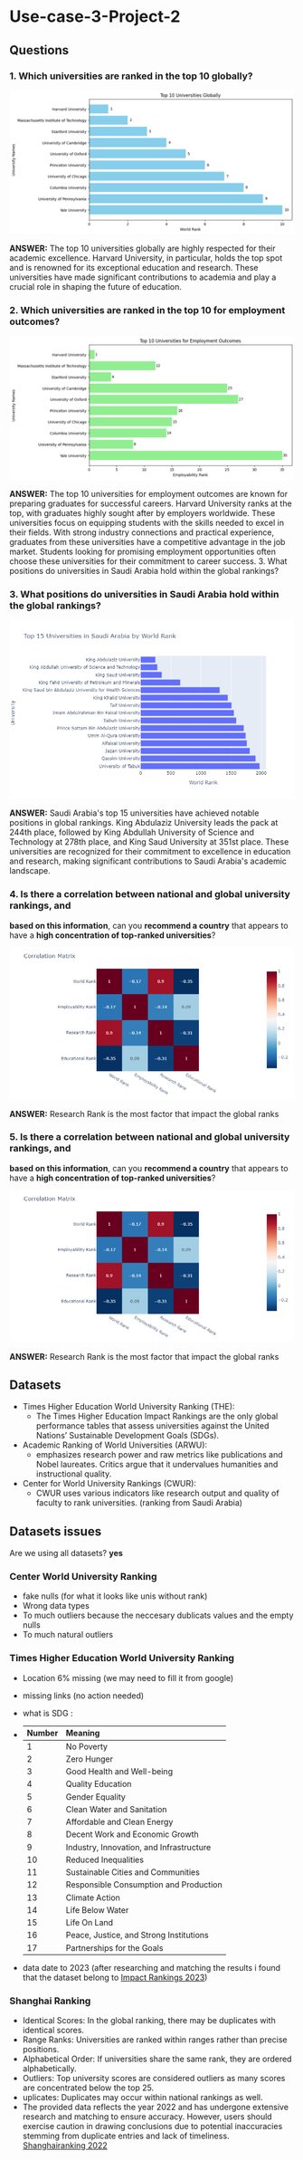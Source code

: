 # Use-case-3-Project-2

## Questions

### 1. Which universities are ranked in the top 10 globally?

![alt text](images/ANSWER_1_TOP10.png)

**ANSWER:** The top 10 universities globally are highly respected for their academic excellence. Harvard University, in particular, holds the top spot and is renowned for its exceptional education and research. These universities have made significant contributions to academia and play a crucial role in shaping the future of education.

### 2. Which universities are ranked in the top 10 for employment outcomes?

![alt text](images/ANSWER_2_TOPoutcomes.png)

**ANSWER:** The top 10 universities for employment outcomes are known for preparing graduates for successful careers. Harvard University ranks at the top, with graduates highly sought after by employers worldwide. These universities focus on equipping students with the skills needed to excel in their fields. With strong industry connections and practical experience, graduates from these universities have a competitive advantage in the job market. Students looking for promising employment opportunities often choose these universities for their commitment to career success. 3. What positions do universities in Saudi Arabia hold within the global rankings?

### 3. What positions do universities in Saudi Arabia hold within the global rankings?

![alt text](images/ANSWER_3_TOPGLOBALksA.png)

**ANSWER:** Saudi Arabia's top 15 universities have achieved notable positions in global rankings. King Abdulaziz University leads the pack at 244th place, followed by King Abdullah University of Science and Technology at 278th place, and King Saud University at 351st place. These universities are recognized for their commitment to excellence in education and research, making significant contributions to Saudi Arabia's academic landscape.

### 4. Is there a **correlation** between **national and global** university rankings, and

**based on this information**, can you **recommend a country** that appears to
have a **high concentration of top-ranked universities**?

![alt text](images/ANSWER_4_MOSTimpact.png)

**ANSWER:** Research Rank is the most factor that impact the global ranks

### 5. Is there a **correlation** between **national and global** university rankings, and

**based on this information**, can you **recommend a country** that appears to
have a **high concentration of top-ranked universities**?

![alt text](images/ANSWER_4_MOSTimpact.png)

**ANSWER:** Research Rank is the most factor that impact the global ranks

## Datasets

- Times Higher Education World University Ranking (THE):
  - The Times Higher Education Impact Rankings are the only global performance tables that assess universities against the United Nations’ Sustainable Development Goals (SDGs).
- Academic Ranking of World Universities (ARWU):
  - emphasizes research power and raw metrics like publications and Nobel laureates. Critics argue that it undervalues humanities and instructional quality.
- Center for World University Rankings (CWUR):
  - CWUR uses various indicators like research output and quality of faculty to rank universities. (ranking from Saudi Arabia)

## Datasets issues

Are we using all datasets? **yes**

### Center World University Ranking

- fake nulls (for what it looks like unis without rank)
- Wrong data types
- To much outliers because the neccesary dublicats values and the empty nulls
- To much natural outliers

### Times Higher Education World University Ranking

- Location 6% missing (we may need to fill it from google)
- missing links (no action needed)
- what is SDG :
- | Number | Meaning                                  |
  | ------ | ---------------------------------------- |
  | 1      | No Poverty                               |
  | 2      | Zero Hunger                              |
  | 3      | Good Health and Well-being               |
  | 4      | Quality Education                        |
  | 5      | Gender Equality                          |
  | 6      | Clean Water and Sanitation               |
  | 7      | Affordable and Clean Energy              |
  | 8      | Decent Work and Economic Growth          |
  | 9      | Industry, Innovation, and Infrastructure |
  | 10     | Reduced Inequalities                     |
  | 11     | Sustainable Cities and Communities       |
  | 12     | Responsible Consumption and Production   |
  | 13     | Climate Action                           |
  | 14     | Life Below Water                         |
  | 15     | Life On Land                             |
  | 16     | Peace, Justice, and Strong Institutions  |
  | 17     | Partnerships for the Goals               |

- data date to 2023 (after researching and matching the results i found that the dataset belong to [Impact Rankings 2023](https://www.timeshighereducation.com/impactrankings))

### Shanghai Ranking

- Identical Scores: In the global ranking, there may be duplicates with identical scores.
- Range Ranks: Universities are ranked within ranges rather than precise positions.
- Alphabetical Order: If universities share the same rank, they are ordered alphabetically.
- Outliers: Top university scores are considered outliers as many scores are concentrated below the top 25.
- uplicates: Duplicates may occur within national rankings as well.
- The provided data reflects the year 2022 and has undergone extensive research and matching to ensure accuracy. However, users should exercise caution in drawing conclusions due to potential inaccuracies stemming from duplicate entries and lack of timeliness.  
  [Shanghairanking 2022](https://www.shanghairanking.com/rankings/arwu/2022)
